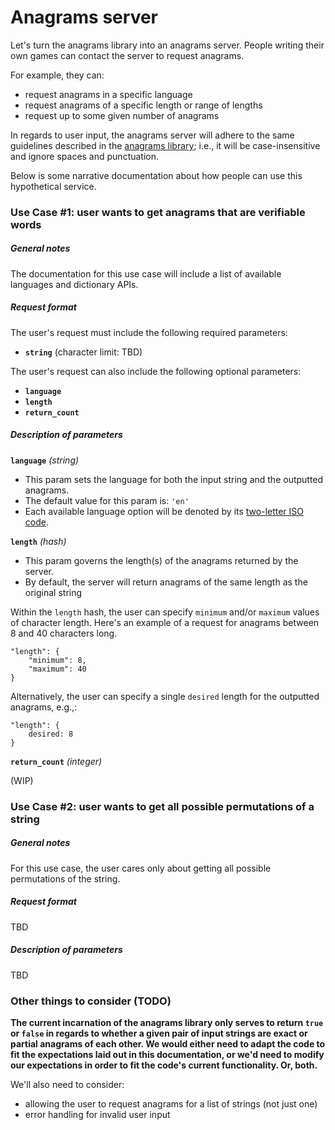 # Anagrams server

Let's turn the anagrams library into an anagrams server.
People writing their own games can contact the server to request anagrams.

For example, they can:

* request anagrams in a specific language
* request anagrams of a specific length or range of lengths
* request up to some given number of anagrams

In regards to user input, the anagrams server will adhere to the same guidelines described in the [anagrams library](../anagrams-library.js); i.e., it will be case-insensitive and ignore spaces and punctuation.

Below is some narrative documentation about how people can use this hypothetical service.

### Use Case #1: user wants to get anagrams that are verifiable words

##### General notes

The documentation for this use case will include a list of available languages and dictionary APIs. 

##### Request format

The user's request must include the following required parameters:

* **`string`**
(character limit: TBD)

The user's request can also include the following optional parameters:

* **`language`**
* **`length`**
* **`return_count`**

##### Description of parameters

**`language`** _(string)_

* This param sets the language for both the input string and the outputted anagrams.
* The default value for this param is: `'en'`
* Each available language option will be denoted by its [two-letter ISO code](https://en.wikipedia.org/wiki/ISO_639_macrolanguage).

**`length`** _(hash)_

* This param governs the length(s) of the anagrams returned by the server.
* By default, the server will return anagrams of the same length as the original string

Within the `length` hash, the user can specify `minimum` and/or `maximum` values of character length. Here's an example of a request for anagrams between 8 and 40 characters long.

    "length": {
    	"minimum": 8,
    	"maximum": 40
    }

Alternatively, the user can specify a single `desired` length for the outputted anagrams, e.g.,:

    "length": {
    	desired: 8
    }

**`return_count`** _(integer)_

(WIP)

### Use Case #2: user wants to get all possible permutations of a string

##### General notes

For this use case, the user cares only about getting all possible permutations of the string.

##### Request format

TBD

##### Description of parameters

TBD

### Other things to consider (TODO)
**The current incarnation of the anagrams library only serves to return `true` or `false` in regards to whether a given pair of input strings are exact or partial anagrams of each other. We would either need to adapt the code to fit the expectations laid out in this documentation, or we'd need to modify our expectations in order to fit the code's current functionality. Or, both.**

We'll also need to consider:
* allowing the user to request anagrams for a list of strings (not just one)
* error handling for invalid user input